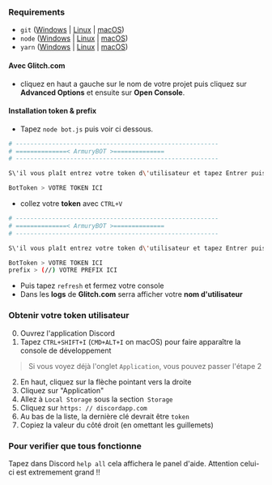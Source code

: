 ### Requirements
- `git` ([Windows](https://git-scm.com/download/win) | [Linux](https://git-scm.com/download/linux) | [macOS](https://git-scm.com/download/mac))
- `node` ([Windows](https://nodejs.org/en/download/current/) | [Linux](https://nodejs.org/en/download/package-manager/) | [macOS](https://nodejs.org/en/download/current/))
- `yarn` ([Windows](https://yarnpkg.com/en/docs/install#windows-tab) | [Linux](https://yarnpkg.com/en/docs/install#linux-tab) | [macOS](https://yarnpkg.com/en/docs/install#mac-tab))

#### Avec **Glitch.com** 
- cliquez en haut a gauche sur le nom de votre projet puis cliquez sur **Advanced Options** et ensuite sur **Open Console**.

#### Installation token & prefix
- Tapez `node bot.js` puis voir ci dessous.
```bash
# --------------------------------------------------------
# ==============< ArmuryBOT >==============
# --------------------------------------------------------

S\'il vous plaît entrez votre token d\'utilisateur et tapez Entrer puis tapez votre préfixe pour le bot, puis validez avec Entrer.

BotToken > VOTRE TOKEN ICI

```
- collez votre **token** avec `CTRL+V`
```bash
# --------------------------------------------------------
# ==============< ArmuryBOT >==============
# --------------------------------------------------------

S\'il vous plaît entrez votre token d\'utilisateur et tapez Entrer puis tapez votre préfixe pour le bot, puis validez avec Entrer.

BotToken > VOTRE TOKEN ICI
prefix > (//) VOTRE PREFIX ICI
```
- Puis tapez `refresh` et fermez votre console
- Dans les **logs** de **Glitch.com** serra afficher votre **nom d'utilisateur**

### Obtenir votre token utilisateur
0. Ouvrez l'application Discord
1. Tapez `CTRL+SHIFT+I` (`CMD+ALT+I` on macOS) pour faire apparaître la console de développement

> Si vous voyez déjà l'onglet `Application`, vous pouvez passer l'étape 2

2. En haut, cliquez sur la flèche pointant vers la droite
3. Cliquez sur "Application"
4. Allez à `Local Storage` sous la section` Storage`
5. Cliquez sur `https: // discordapp.com`
6. Au bas de la liste, la dernière clé devrait être `token`
7. Copiez la valeur du côté droit (en omettant les guillemets)

### Pour verifier que tous fonctionne
Tapez dans Discord `help all` cela affichera le panel d'aide.
Attention celui-ci est extremement grand !!

